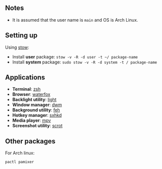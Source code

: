 
## Notes
- It is assumed that the user name is `main` and OS is Arch Linux.


## Setting up
Using [stow](https://www.gnu.org/software/stow/manual/stow.html):
- Install **user** package: `stow -v -R -d user -t ~/ package-name`
- Install **system** package: `sudo stow -v -R -d system -t / package-name`


## Applications
- **Terminal**: [zsh](https://wiki.archlinux.org/title/Zsh)
- **Browser**: [waterfox](https://www.waterfox.net/)
- **Backlight utility**: [light](https://archlinux.org/packages/extra/x86_64/light/)
- **Window manager**: [dwm](https://github.com/xfnty/dwm)
- **Background utility**: [feh](https://wiki.archlinux.org/title/Feh)
- **Hotkey manager**: [sxhkd](https://wiki.archlinux.org/title/Sxhkd)
- **Media player**: [mpv](https://mpv.io/)
- **Screenshot utility**: [scrot](https://archlinux.org/packages/extra/x86_64/scrot/)


## Other packages
For Arch linux:
```
pactl pamixer
```
